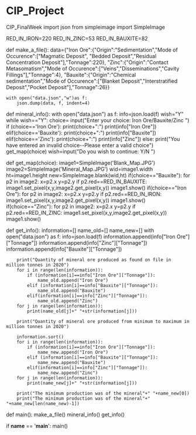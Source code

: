 # CIP_Project
CIP_FinalWeek
import json
from simpleimage import SimpleImage

RED_IN_IRON=220
RED_IN_ZINC=53
RED_IN_BAUXITE=82

def make_a_file():
    data={"Iron Ore":{"Origin":"Sedimentation","Mode of Occurence":["Magmatic Deposit",
    "Bedded Deposit","Residual Concentration Deposit"],"Tonnage":220},
    "Zinc":{"Origin":"Contact Metasomatism","Mode of Occurence":["Veins","Disseminations","Cavity Fillings"],"Tonnage":4},
    "Bauxite":{"Origin":"Chemical sedimentation","Mode of Occurence":["Blanket Deposit","Interstratified Deposit","Pocket Deposit"],"Tonnage":26}}

    with open("data.json","w")as f:
        json.dump(data, f, indent=4)

def mineral_info():
    with open("data.json") as f:
     info=json.load(f)
     wish="Y"
     while wish=="Y":
        choice= input("Enter your choice: Iron Ore/Bauxite/Zinc ")
        if (choice=='Iron Ore'):
            print(choice+":")
            print(info["Iron Ore"])
        elif(choice=='Bauxite'):
            print(choice+":")
            print(info["Bauxite"])
        elif(choice=='Zinc'):
            print(choice+":")
            print(info["Zinc"])
        else:
            print("You have entered an invalid choice--Please enter a valid choice")
        get_map(choice)
        wish=input("Do you wish to continue: Y/N ")

def get_map(choice):
    image1=SimpleImage('Blank_Map.JPG')
    image2=SimpleImage('Mineral_Map.JPG')
    wid=image1.width
    ht=image1.height
    new=SimpleImage.blank(wid,ht)
    if(choice=="Bauxite"):
     for p2 in image2:
       x=p2.x
       y=p2.y
       if p2.red==RED_IN_BAUXITE:
           image1.set_pixel(x,y,image2.get_pixel(x,y))
     image1.show()
    if(choice=="Iron Ore"):
     for p2 in image2:
       x=p2.x
       y=p2.y
       if p2.red==RED_IN_IRON:
           image1.set_pixel(x,y,image2.get_pixel(x,y))
     image1.show()
    if(choice=="Zinc"):
     for p2 in image2:
       x=p2.x
       y=p2.y
       if p2.red==RED_IN_ZINC:
           image1.set_pixel(x,y,image2.get_pixel(x,y))
     image1.show()

def get_info():
    information=[]
    name_old=[]
    name_new=[]
    with open("data.json") as f:
        info=json.load(f)
        information.append(info["Iron Ore"]["Tonnage"])
        information.append(info["Zinc"]["Tonnage"])
        information.append(info["Bauxite"]["Tonnage"])

        print("Quantity of mineral ore produced as found on file in million tonnes in 2020")
        for i in range(len(information)):
            if (information[i]==info["Iron Ore"]["Tonnage"]):
                name_old.append("Iron Ore")
            elif (information[i]==info["Bauxite"]["Tonnage"]):
                name_old.append("Bauxite")
            elif(information[i]==info["Zinc"]["Tonnage"]):
                name_old.append("Zinc")
        for j in range(len(information)):
            print(name_old[j]+" "+str(information[j]))

        print("Quantity of mineral ore produced from minimum to maximum in million tonnes in 2020")

        information.sort()
        for i in range(len(information)):
            if (information[i]==info["Iron Ore"]["Tonnage"]):
                name_new.append("Iron Ore")
            elif (information[i]==info["Bauxite"]["Tonnage"]):
                name_new.append("Bauxite")
            elif(information[i]==info["Zinc"]["Tonnage"]):
                name_new.append("Zinc")
        for j in range(len(information)):
            print(name_new[j]+" "+str(information[j]))
        
        print("The minimum production was of the mineral"+" "+name_new[0])
        print("The minimum production was of the mineral"+" "+name_new[len(name_new)-1])


def main():
    make_a_file()
    mineral_info()
    get_info()

    
if __name__ == '__main__':
    main()

